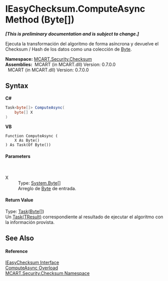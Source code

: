 # IEasyChecksum.ComputeAsync Method (Byte[])
 _**\[This is preliminary documentation and is subject to change.\]**_

Ejecuta la transformación del algoritmo de forma asíncrona y devuelve el Checksum / Hash de los datos como una colección de <a href="http://msdn2.microsoft.com/es-es/library/yyb1w04y" target="_blank">Byte</a>.

**Namespace:**&nbsp;<a href="60810d21-7cbc-628a-0d69-05538adbf155">MCART.Security.Checksum</a><br />**Assemblies:**&nbsp;&nbsp;MCART (in MCART.dll) Version: 0.7.0.0<br />&nbsp;&nbsp;MCART (in MCART.dll) Version: 0.7.0.0<br />

## Syntax

**C#**<br />
``` C#
Task<byte[]> ComputeAsync(
	byte[] X
)
```

**VB**<br />
``` VB
Function ComputeAsync ( 
	X As Byte()
) As Task(Of Byte())
```


#### Parameters
&nbsp;<dl><dt>X</dt><dd>Type: <a href="http://msdn2.microsoft.com/es-es/library/yyb1w04y" target="_blank">System.Byte</a>[]<br />Arreglo de <a href="http://msdn2.microsoft.com/es-es/library/yyb1w04y" target="_blank">Byte</a> de entrada.</dd></dl>

#### Return Value
Type: <a href="http://msdn2.microsoft.com/es-es/library/dd321424" target="_blank">Task</a>(<a href="http://msdn2.microsoft.com/es-es/library/yyb1w04y" target="_blank">Byte</a>[])<br />Un <a href="http://msdn2.microsoft.com/es-es/library/dd321424" target="_blank">Task(TResult)</a> correspondiente al resultado de ejecutar el algoritmo con la información provista.

## See Also


#### Reference
<a href="91f7d2c9-3f1a-2c86-2521-c04ece8a3e0b">IEasyChecksum Interface</a><br /><a href="59499851-0182-eaa0-7bed-d92b91db3445">ComputeAsync Overload</a><br /><a href="60810d21-7cbc-628a-0d69-05538adbf155">MCART.Security.Checksum Namespace</a><br />
